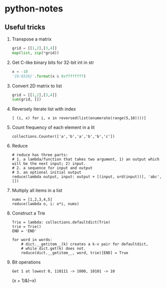 # python-notes

## Useful tricks

1. Transpose a matrix
    ```python
    grid = [[1,2],[3,4]]
    map(list, zip(*grid))
    ```

2. Get C-like binary bits for 32-bit int in str
    ```python
    x = -10
    '{0:032b}'.format(x & 0xffffffff)
    ```

3. Convert 2D matrix to list
   ```python
   grid = [[1,2],[3,4]]
   sum(grid, [])
   ```

4. Reversely iterate list with index
   ```
   [ (i, x) for i, x in reversed(list(enumerate(range(5,10))))]
   ```
5. Count frequency of each element in a lit
   ```
   collections.Counter(['a','b','a','b','b','c'])
   ```
6. Reduce
   ```
   # reduce has three parts:
   # 1. a lambda/function that takes two argument, 1) an output which will be the next input; 2) input.
   # 2. a sequence for input and output
   # 3. an optional initial output
   reduce(lambda output, input: output + [(input, ord(input))], 'abc', [])
   ```
6. Multiply all items in a list
    ```
    nums = [1,2,3,4,5]
    reduce(lambda o, i: o*i, nums)
    ```
6. Construct a Trie
   ```
   Trie = lambda: collections.defaultdict(Trie)
   trie = Trie()
   END = 'END'

   for word in words:
       # dict.__getitem__(k) creates a k-v pair for defaultdict,
       # while dict.get(k) does not.
       reduce(dict.__getitem__, word, trie)[END] = True
   ```
7. Bit operations
    ```
    Get 1 at lowest 0, 110111 -> 1000, 10101 -> 10
    ```
    (x + 1)&(~x)

